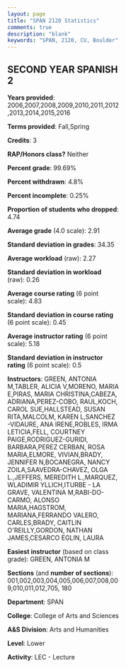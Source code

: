 ```yaml
---
layout: page
title: "SPAN 2120 Statistics"
comments: true
description: "blank"
keywords: "SPAN, 2120, CU, Boulder"
--- 
```

<head>
<script src="https://ajax.googleapis.com/ajax/libs/jquery/2.1.3/jquery.min.js"></script>
<script src="https://dl.dropboxusercontent.com/s/pc42nxpaw1ea4o9/highcharts.js?dl=0"></script>
<!-- <script src="../assets/js/highcharts.js"></script> -->
<style type="text/css">@font-face {
	font-family: "Bebas Neue";
	src: url(https://www.filehosting.org/file/details/544349/BebasNeue%20Regular.otf) format("opentype");
	}
	h1.Bebas { 
		font-family: "Bebas Neue", Verdana, Tahoma;
	}
</style>
</head>
<body>
	<div id="container" style="float: right; width: 45%; height: 88%; margin-left: 2.5%; margin-right: 2.5%;"></div>
	<script language="JavaScript">
		$(document).ready(function() {
		var chart = {type: 'column'};
		var title = {text: 'Grade Distribution'};
		var xAxis = {categories: ['A','B','C','D','F'],crosshair: true};
		var yAxis = {min: 0,title: {text: 'Percentage'}};
		var tooltip = {headerFormat: '<center><b><span style="font-size:20px">{point.key}</span></b></center>',
		               pointFormat: '<td style="padding:0"><b>{point.y:.1f}%</b></td>',
		               footerFormat: '</table>',shared: true,useHTML: true};
		var plotOptions = {column: {pointPadding: 0.0,borderWidth: 0}};  
		var credits = {enabled: false};var series= [{name: 'Percent',data: [29.08,47.47,18.88,3.0,1.57,]}];
		var json = {};
		json.chart = chart;
		json.title = title;
		json.tooltip = tooltip;
		json.xAxis = xAxis;
		json.yAxis = yAxis;  
		json.series = series;
		json.plotOptions = plotOptions;  
		json.credits = credits;
		$('#container').highcharts(json);
	});
	</script>
</body>
			   
## SECOND YEAR SPANISH 2

**Years provided**: 2006,2007,2008,2009,2010,2011,2012,2013,2014,2015,2016

**Terms provided**: Fall,Spring

**Credits**: 3

**RAP/Honors class?** Neither

**Percent grade**: 99.69%

**Percent withdrawn**: 4.8%

**Percent incomplete**: 0.25%

**Proportion of students who dropped**: 4.74

**Average grade** (4.0 scale): 2.91

**Standard deviation in grades**: 34.35

**Average workload** (raw): 2.27

**Standard deviation in workload** (raw): 0.26

**Average course rating** (6 point scale): 4.83

**Standard deviation in course rating** (6 point scale): 0.45

**Average instructor rating** (6 point scale): 5.18

**Standard deviation in instructor rating** (6 point scale): 0.5

**Instructors**: GREEN, ANTONIA M,TABLER, ALICIA V,MORENO, MARIA E,PIRAS, MARIA CHRISTINA,CABEZA, ADRIANA,PEREZ-COBO, RAUL,KOCH, CAROL SUE,HALLSTEAD, SUSAN RITA,MALCOLM, KAREN L,SANCHEZ -VIDAURE, ANA IRENE,ROBLES, IRMA LETICIA,FELL, COURTNEY PAIGE,RODRIGUEZ-GURIDI, BARBARA,PEREZ CERBAN, ROSA MARIA,ELMORE, VIVIAN,BRADY, JENNIFER N,BOCANEGRA, NANCY ZOILA,SAAVEDRA-CHAVEZ, OLGA L.,JEFFERS, MEREDITH L.,MARQUEZ, WLADIMIR YLLICH,ITURBE - LA GRAVE, VALENTINA M,RABI-DO-CARMO, ALONSO MARIA,HAGSTROM, MARIANA,FERRANDO VALERO, CARLES,BRADY, CAITLIN O'REILLY,GORDON, NATHAN JAMES,CESARCO EGLIN, LAURA

**Easiest instructor** (based on class grade): GREEN, ANTONIA M

**Sections** (and **number of sections**): 001,002,003,004,005,006,007,008,009,010,011,012,705, 180

**Department**: SPAN

**College**: College of Arts and Sciences

**A&S Division**: Arts and Humanities

**Level**: Lower

**Activity**: LEC - Lecture